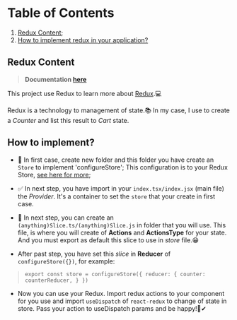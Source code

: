 # Table of Contents
1. [Redux Content](#redux-content);
2. [How to implement redux in your application?](#how-to-implement)

## Redux Content

> __Documentation [here]("https://redux.js.org/")__

This project use Redux to learn more about [Redux]("https://redux.js.org/").💻

Redux is a technology to management of state.📚
In my case, I use to create a _Counter_ and list this result to _Cart_ state.

## How to implement?

- 🤗 In first case, create new folder and this folder you have create an `Store` to implement 'configureStore';
This configuration is to your Redux Store, [see here for more]("https://redux.js.org/api/store");

- ✅ In next step, you have import in your `index.tsx/index.jsx` (main file) the _Provider_. It's a container to set the `store` that your create in first case.

- 🚀 In next step, you can create an `(anything)Slice.ts/(anything)Slice.js` in folder that you will use. This file, is where you will create of __Actions__ and __ActionsType__ for your state. And you must export as default this slice to use in _store_ file.😁

- After past step, you have set this _slice_ in __Reducer__ of `configureStore({})`, for example:

>`
export const store = configureStore({
    reducer: {
        counter: counterReducer,
    }
})
`
- Now you can use your Redux. Import redux actions to your component for you use and import `useDispatch` of `react-redux` to change of state in store. Pass your action to useDispatch params and be happy!🎉✔
